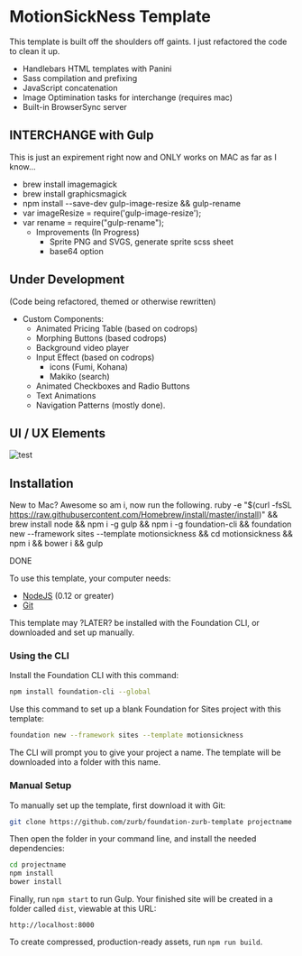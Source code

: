 # MotionSickNess Template
This template is built off the shoulders off gaints. I just refactored the code to clean it up.
- Handlebars HTML templates with Panini
- Sass compilation and prefixing
- JavaScript concatenation
- Image Optimination tasks for interchange (requires mac)
- Built-in BrowserSync server

## INTERCHANGE with Gulp
This is just an expirement right now and ONLY works on MAC as far as I know...
- brew install imagemagick
- brew install graphicsmagick
- npm install --save-dev gulp-image-resize && gulp-rename
- var imageResize = require('gulp-image-resize');
- var rename = require("gulp-rename");
  - Improvements (In Progress)
	- Sprite PNG and SVGS, generate sprite scss sheet
	- base64 option

## Under Development 
(Code being refactored, themed or otherwise rewritten)
- Custom Components:
  - Animated Pricing Table (based on codrops)
  - Morphing Buttons (based codrops)
  - Background video player 
  - Input Effect (based on codrops)
  	- icons (Fumi, Kohana)
  	- Makiko (search)
  - Animated Checkboxes and Radio Buttons
  - Text Animations
  - Navigation Patterns (mostly done).

## UI / UX Elements 
![test](https://raw.github.com/HansUXdev/Motion-template/blob/master/ui-2.gif?raw=true)


## Installation

New to Mac? Awesome so am i, now run the following.
ruby -e "$(curl -fsSL https://raw.githubusercontent.com/Homebrew/install/master/install)" && brew install node && npm i -g gulp && npm i -g foundation-cli && foundation new --framework sites --template motionsickness && cd motionsickness && npm i && bower i && gulp

DONE


To use this template, your computer needs:

- [NodeJS](https://nodejs.org/en/) (0.12 or greater)
- [Git](https://git-scm.com/)

This template may ?LATER? be installed with the Foundation CLI, or downloaded and set up manually.

### Using the CLI

Install the Foundation CLI with this command:

```bash
npm install foundation-cli --global
```

Use this command to set up a blank Foundation for Sites project with this template:

```bash
foundation new --framework sites --template motionsickness
```

The CLI will prompt you to give your project a name. The template will be downloaded into a folder with this name.

### Manual Setup

To manually set up the template, first download it with Git:

```bash
git clone https://github.com/zurb/foundation-zurb-template projectname
```

Then open the folder in your command line, and install the needed dependencies:

```bash
cd projectname
npm install
bower install
```

Finally, run `npm start` to run Gulp. Your finished site will be created in a folder called `dist`, viewable at this URL:

```
http://localhost:8000
```

To create compressed, production-ready assets, run `npm run build`.
